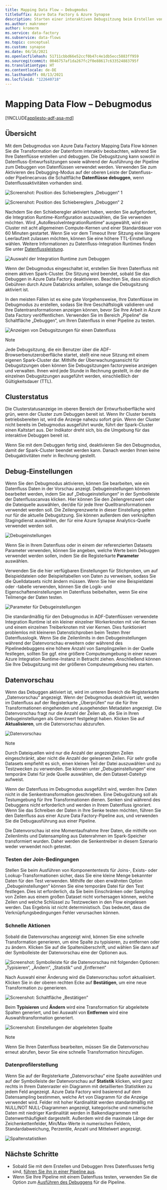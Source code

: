 ```yaml
---
title: Mapping Data Flow – Debugmodus
titleSuffix: Azure Data Factory & Azure Synapse
description: Starten einer interaktiven Debugsitzung beim Erstellen von Datenflüssen
ms.author: makromer
author: kromerm
ms.service: data-factory
ms.subservice: data-flows
ms.topic: conceptual
ms.custom: synapse
ms.date: 04/16/2021
ms.openlocfilehash: 51711cbbd66e52ccf0b47c4e1db5ecc5883ff959
ms.sourcegitcommit: 0046757af1da267fc2f0e88617c633524883795f
ms.translationtype: HT
ms.contentlocale: de-DE
ms.lasthandoff: 08/13/2021
ms.locfileid: "122640718"
---
```

# <a name="mapping-data-flow-debug-mode"></a>Mapping Data Flow – Debugmodus

[!INCLUDE[appliesto-adf-asa-md](includes/appliesto-adf-asa-md.md)]

## <a name="overview"></a>Übersicht

Mit dem Debugmodus von Azure Data Factory Mapping Data Flow können Sie die Transformation der Datenform interaktiv beobachten, während Sie Ihre Datenflüsse erstellen und debuggen. Die Debugsitzung kann sowohl in Datenfluss-Entwurfssitzungen sowie während der Ausführung der Pipeline zum Debuggen von Datenflüssen verwendet werden. Verwenden Sie zum Aktivieren des Debugging-Modus auf der oberen Leiste der Datenfluss- oder Pipelinecanvas die Schaltfläche **Datenflüsse debuggen**, wenn Datenflussaktivitäten vorhanden sind.

![Screenshot: Position des Schiebereglers „Debuggen“ 1](media/data-flow/debug-button.png)

![Screenshot: Position des Schiebereglers „Debuggen“ 2](media/data-flow/debug-button-4.png)

Nachdem Sie den Schieberegler aktiviert haben, werden Sie aufgefordert, die Integration Runtime-Konfiguration auszuwählen, die Sie verwenden möchten. Wird „AutoResolveIntegrationRuntime“ ausgewählt, wird ein Cluster mit acht allgemeinen Compute-Kernen und einer Standarddauer von 60 Minuten gestartet. Wenn Sie vor dem Timeout Ihrer Sitzung eine längere Leerlaufzeit zulassen möchten, können Sie eine höhere TTL-Einstellung wählen. Weitere Informationen zu Datenfluss-Integration Runtimes finden Sie unter [Datenflussleistung](concepts-data-flow-performance.md#ir).

![Auswahl der Integration Runtime zum Debuggen](media/data-flow/debug-new-1.png "Auswahl der Integration Runtime zum Debuggen")

Wenn der Debugmodus eingeschaltet ist, erstellen Sie Ihren Datenfluss mit einem aktiven Spark-Cluster. Die Sitzung wird beendet, sobald Sie das Debuggen in Azure Data Factory deaktivieren. Beachten Sie, dass stündlich Gebühren durch Azure Databricks anfallen, solange die Debugsitzung aktiviert ist.

In den meisten Fällen ist es eine gute Vorgehensweise, Ihre Datenflüsse im Debugmodus zu erstellen, sodass Sie Ihre Geschäftslogik validieren und Ihre Datentransformationen anzeigen können, bevor Sie Ihre Arbeit in Azure Data Factory veröffentlichen. Verwenden Sie im Bereich „Pipeline“ die Schaltfläche „Debuggen“, um Ihren Datenfluss in einer Pipeline zu testen.

![Anzeigen von Debugsitzungen für einen Datenfluss](media/iterative-development-debugging/view-dataflow-debug-sessions.png)

> [!NOTE]
> Jede Debugsitzung, die ein Benutzer über die ADF-Browserbenutzeroberfläche startet, stellt eine neue Sitzung mit einem eigenen Spark-Cluster dar. Mithilfe der Überwachungsansicht für Debugsitzungen oben können Sie Debugsitzungen factoryweise anzeigen und verwalten. Ihnen wird jede Stunde in Rechnung gestellt, in der die einzelnen Debugsitzungen ausgeführt werden, einschließlich der Gültigkeitsdauer (TTL).

## <a name="cluster-status"></a>Clusterstatus

Die Clusterstatusanzeige im oberen Bereich der Entwurfsoberfläche wird grün, wenn der Cluster zum Debuggen bereit ist. Wenn Ihr Cluster bereits betriebsbereiten ist, wird die Anzeige nahezu sofort grün. Wenn der Cluster nicht bereits im Debugmodus ausgeführt wurde, führt der Spark-Cluster einen Kaltstart aus. Der Indikator dreht sich, bis die Umgebung für das interaktive Debuggen bereit ist.

Wenn Sie mit dem Debuggen fertig sind, deaktivieren Sie den Debugmodus, damit der Spark-Cluster beendet werden kann. Danach werden Ihnen keine Debugaktivitäten mehr in Rechnung gestellt.

## <a name="debug-settings"></a>Debug-Einstellungen

Wenn Sie den Debugmodus aktivieren, können Sie bearbeiten, wie ein Datenfluss Daten in der Vorschau anzeigt. Debugeinstellungen können bearbeitet werden, indem Sie auf „Debugeinstellungen“ in der Symbolleiste der Datenflusscanvas klicken. Hier können Sie den Zeilengrenzwert oder die Dateiquelle auswählen, der/die für jede Ihrer Quelltransformationen verwendet werden soll. Die Zeilengrenzwerte in dieser Einstellung gelten nur für die aktuelle Debugsitzung. Sie können außerdem den verknüpften Stagingdienst auswählen, der für eine Azure Synapse Analytics-Quelle verwendet werden soll. 

![Debugeinstellungen](media/data-flow/debug-settings.png "Debug-Einstellungen")

Wenn Sie in Ihrem Datenfluss oder in einem der referenzierten Datasets Parameter verwenden, können Sie angeben, welche Werte beim Debuggen verwendet werden sollen, indem Sie die Registerkarte **Parameter** auswählen.

Verwenden Sie die hier verfügbaren Einstellungen für Stichproben, um auf Beispieldateien oder Beispieltabellen von Daten zu verweisen, sodass Sie die Quelldatasets nicht ändern müssen. Wenn Sie hier eine Beispieldatei oder -tabelle verwenden, können Sie die Logik- und Eigenschafteneinstellungen im Datenfluss beibehalten, wenn Sie eine Teilmenge der Daten testen.

![Parameter für Debugeinstellungen](media/data-flow/debug-settings2.png "Parameter für Debugeinstellungen")

Die standardmäßig für den Debugmodus in ADF-Datenflüssen verwendete Integration Runtime ist ein kleiner einzelner Workerknoten mit vier Kernen und einem einzelnen Treiberknoten mit vier Kernen. Dies funktioniert problemlos mit kleineren Datenstichproben beim Testen Ihrer Datenflusslogik. Wenn Sie die Zeilenlimits in den Debugeinstellungen während der Datenvorschau erweitern oder während des Pipelinedebuggens eine höhere Anzahl von Samplingzeilen in der Quelle festlegen, sollten Sie ggf. eine größere Computeumgebung in einer neuen Azure Integration Runtime-Instanz in Betracht ziehen. Anschließend können Sie Ihre Debugsitzung mit der größeren Computeumgebung neu starten.

## <a name="data-preview"></a>Datenvorschau

Wenn das Debuggen aktiviert ist, wird im unteren Bereich die Registerkarte „Datenvorschau“ angezeigt. Wenn der Debugmodus deaktiviert ist, werden im Datenfluss auf der Registerkarte „Überprüfen“ nur die für Ihre Transformationen eingehenden und ausgehenden Metadaten angezeigt. Die Datenvorschau fragt nur die Anzahl der Zeilen ab, die Sie in Ihren Debugeinstellungen als Grenzwert festgelegt haben. Klicken Sie auf **Aktualisieren**, um die Datenvorschau abzurufen.

![Datenvorschau](media/data-flow/datapreview.png "Datenvorschau")

> [!NOTE]
> Durch Dateiquellen wird nur die Anzahl der angezeigten Zeilen eingeschränkt, aber nicht die Anzahl der gelesenen Zeilen. Für sehr große Datasets empfiehlt es sich, einen kleinen Teil der Datei auszuwählen und zu Testzwecken zu verwenden. Sie können unter „Debugeinstellungen“ eine temporäre Datei für jede Quelle auswählen, die den Dataset-Dateityp aufweist.

Wenn der Datenfluss im Debugmodus ausgeführt wird, werden Ihre Daten nicht in die Senkentransformation geschrieben. Eine Debugsitzung soll als Testumgebung für Ihre Transformationen dienen. Senken sind während des Debuggens nicht erforderlich und werden in Ihrem Datenfluss ignoriert. Wenn Sie das Schreiben der Daten in Ihre Senke testen möchten, führen Sie den Datenfluss aus einer Azure Data Factory-Pipeline aus, und verwenden Sie die Debugausführung aus einer Pipeline.

Die Datenvorschau ist eine Momentaufnahme Ihrer Daten, die mithilfe von Zeilenlimits und Datensampling aus Datenrahmen im Spark-Speicher transformiert wurden. Daher werden die Senkentreiber in diesem Szenario weder verwendet noch getestet.

### <a name="testing-join-conditions"></a>Testen der Join-Bedingungen

Stellen Sie beim Ausführen von Komponententests für Joins-, Exists- oder Lookup-Transformationen sicher, dass Sie eine kleine Menge bekannter Daten für den Test verwenden. Mithilfe der oben erwähnten Option „Debugeinstellungen“ können Sie eine temporäre Datei für den Test festlegen. Dies ist erforderlich, da Sie beim Einschränken oder Sampling von Zeilen aus einem großen Dataset nicht vorhersagen können, welche Zeilen und welche Schlüssel zu Testzwecken in den Flow eingelesen werden. Das Ergebnis ist nicht deterministisch. Das bedeutet, dass die Verknüpfungsbedingungen Fehler verursachen können.

### <a name="quick-actions"></a>Schnelle Aktionen

Sobald die Datenvorschau angezeigt wird, können Sie eine schnelle Transformation generieren, um eine Spalte zu typisieren, zu entfernen oder zu ändern. Klicken Sie auf die Spaltenüberschrift, und wählen Sie dann auf der Symbolleiste der Datenvorschau eine der Optionen aus.

![Screenshot: Symbolleiste für die Datenvorschau mit folgenden Optionen: „Typisieren“, „Ändern“, „Statistik“ und „Entfernen“](media/data-flow/quick-actions1.png "Schnelle Aktionen")

Nach Auswahl einer Änderung wird die Datenvorschau sofort aktualisiert. Klicken Sie in der oberen rechten Ecke auf **Bestätigen**, um eine neue Transformation zu generieren.

![Screenshot: Schaltfläche „Bestätigen“](media/data-flow/quick-actions2.png "Schnelle Aktionen")

Beim **Typisieren** und **Ändern** wird eine Transformation für abgeleitete Spalten generiert, und bei Auswahl von **Entfernen** wird eine Auswahltransformation generiert.

![Screenshot: Einstellungen der abgeleiteten Spalte](media/data-flow/quick-actions3.png "Schnelle Aktionen")

> [!NOTE]
> Wenn Sie Ihren Datenfluss bearbeiten, müssen Sie die Datenvorschau erneut abrufen, bevor Sie eine schnelle Transformation hinzufügen.

### <a name="data-profiling"></a>Datenprofilerstellung

Wenn Sie auf der Registerkarte „Datenvorschau“ eine Spalte auswählen und auf der Symbolleiste der Datenvorschau auf **Statistik** klicken, wird ganz rechts in Ihrem Datenraster ein Diagramm mit detaillierten Statistiken zu jedem Feld angezeigt. Azure Data Factory wird basierend auf dem Datensampling bestimmen, welche Art von Diagramm für die Anzeige verwendet wird. Felder mit hoher Kardinalität werden standardmäßig mit NULL/NOT NULL-Diagrammen angezeigt, kategorische und numerische Daten mit niedriger Kardinalität werden in Balkendiagrammen mit Datenwerthäufigkeit dargestellt. Außerdem wird die maximale Länge der Zeichenkettenfelder, Min/Max-Werte in numerischen Feldern, Standardabweichung, Perzentile, Anzahl und Mittelwert angezeigt.

![Spaltenstatistiken](media/data-flow/stats.png "Spaltenstatistiken")

## <a name="next-steps"></a>Nächste Schritte

* Sobald Sie mit dem Erstellen und Debuggen Ihres Datenflusses fertig sind, [führen Sie ihn in einer Pipeline aus](control-flow-execute-data-flow-activity.md).
* Wenn Sie Ihre Pipeline mit einem Datenfluss testen, verwenden Sie die Option zum [Ausführen des Debuggens](iterative-development-debugging.md) für die Pipeline.
